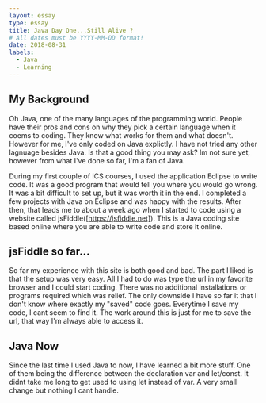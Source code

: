 ```yaml
---
layout: essay
type: essay
title: Java Day One...Still Alive ?
# All dates must be YYYY-MM-DD format!
date: 2018-08-31
labels:
  - Java
  - Learning
---
```


## My Background
Oh Java, one of the many languages of the programming world. People have their pros and cons on why they pick a certain language when it coems to coding. They know what works for them and what doesn't. However for me, I've only coded on Java explictly. I have not tried any other lagnuage besides Java. Is that a good thing you may ask? Im not sure yet, however from what I've done so far, I'm a fan of Java. 

During my first couple of ICS courses, I used the application Eclipse to write code. It was a good program that would tell you where you would go wrong. It was a bit difficult to set up, but it was worth it in the end. I completed a few projects with Java on Eclipse and was happy with the results. After then, that leads me to about a week ago when I started to code using a website called jsFiddle([https://jsfiddle.net]). This is a Java coding site based online where you are able to write code and store it online. 

## jsFiddle so far...
So far my experience with this site is both good and bad. The part I liked is that the setup was very easy. All I had to do was type the url in my favorite browser and I could start coding. There was no additional installations or programs required which was relief. The only downside I have so far it that I don't know where exactly my "saved" code goes. Everytime I save my code, I cant seem to find it. The work around this is just for me to save the url, that way I'm always able to access it.

## Java Now
Since the last time I used Java to now, I have learned a bit more stuff. One of them being the difference between the declaration var and let/const. It didnt take me long to get used to using let instead of var. A very small change but nothing I cant handle. 
